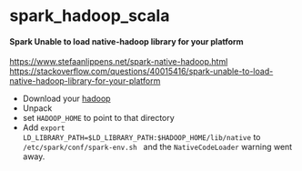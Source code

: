 # spark_hadoop_scala

#### Spark Unable to load native-hadoop library for your platform
https://www.stefaanlippens.net/spark-native-hadoop.html
<br>https://stackoverflow.com/questions/40015416/spark-unable-to-load-native-hadoop-library-for-your-platform
* Download your [hadoop](http://apache-mirror.8birdsvideo.com/hadoop/common/hadoop-3.2.0/hadoop-3.2.0.tar.gz)
* Unpack
* set ```HADOOP_HOME``` to point to that directory
* Add ```export LD_LIBRARY_PATH=$LD_LIBRARY_PATH:$HADOOP_HOME/lib/native``` to ```/etc/spark/conf/spark-env.sh ``` and the ```NativeCodeLoader``` warning went away.

